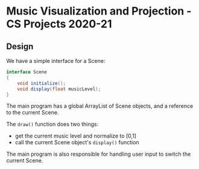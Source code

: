 # Music Visualization and Projection - CS Projects 2020-21


## Design

We have a simple interface for a Scene:

```java
interface Scene
{
    void initialize();
    void display(float musicLevel);
}
```

The main program has a global ArrayList of Scene objects, and a reference to
the current Scene.  

The `draw()` function does two things:

- get the current music level and normalize to [0,1]
- call the current Scene object's `display()` function

The main program is also responsible for handling user input to switch the
current Scene.


